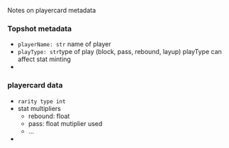 Notes on playercard metadata

### Topshot metadata

- `playerName: str` name of player
- `playType: str`type of play (block, pass, rebound, layup) playType can affect stat minting
-

### playercard data
- `rarity type int`
- stat multipliers
  - rebound: float
  - pass: float mutiplier used
  - ...
-
